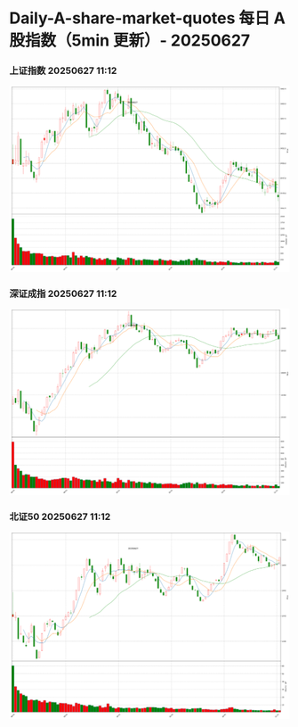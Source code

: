 
# Daily-A-share-market-quotes 每日 A 股指数（5min 更新）- 20250627

### 上证指数 20250627 11:12
![](./fig/2025/6/20250627-sh000001.png)

### 深证成指 20250627 11:12
![](./fig/2025/6/20250627-sz399001.png)

### 北证50 20250627 11:12
![](./fig/2025/6/20250627-bj899050.png)
